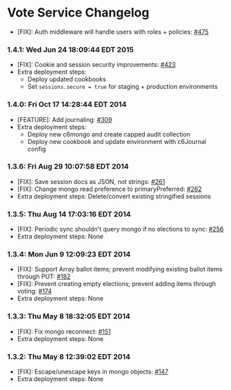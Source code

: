# Vote Service Changelog

* [FIX]: Auth middleware will handle users with roles + policies: [#475](https://github.com/cinema6/cwrx/pull/475)

### 1.4.1: Wed Jun 24 18:09:44 EDT 2015
* [FIX]: Cookie and session security improvements: [#423](https://github.com/cinema6/cwrx/pull/423)
* Extra deployment steps:
    * Deploy updated cookbooks
    * Set `sessions.secure = true` for staging + production environments

### 1.4.0: Fri Oct 17 14:28:44 EDT 2014
* [FEATURE]: Add journaling: [#309](https://github.com/cinema6/cwrx/pull/309)
* Extra deployment steps:
    * Deploy new c6mongo and create capped audit collection
    * Deploy new cookbook and update environment with c6Journal config

### 1.3.6: Fri Aug 29 10:07:58 EDT 2014
* [FIX]: Save session docs as JSON, not strings: [#261](https://github.com/cinema6/cwrx/pull/261)
* [FIX]: Change mongo read preference to primaryPreferred: [#262](https://github.com/cinema6/cwrx/pull/262)
* Extra deployment steps: Delete/convert existing stringified sessions

### 1.3.5: Thu Aug 14 17:03:16 EDT 2014
* [FIX]: Periodic sync shouldn't query mongo if no elections to sync: [#256](https://github.com/cinema6/cwrx/pull/256)
* Extra deployment steps: None

### 1.3.4: Mon Jun  9 12:09:23 EDT 2014
* [FIX]: Support Array ballot items; prevent modifying existing ballot items through PUT: [#182](https://github.com/cinema6/cwrx/pull/182)
* [FIX]: Prevent creating empty elections; prevent adding items through voting: [#174](https://github.com/cinema6/cwrx/pull/174)
* Extra deployment steps: None

### 1.3.3: Thu May  8 18:32:05 EDT 2014
* [FIX]: Fix mongo reconnect: [#151](https://github.com/cinema6/cwrx/pull/151)
* Extra deployment steps: None

### 1.3.2: Thu May  8 12:39:02 EDT 2014
* [FIX]: Escape/unescape keys in mongo objects: [#147](https://github.com/cinema6/cwrx/pull/147)
* Extra deployment steps: None
